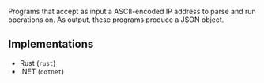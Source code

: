 Programs that accept as input a ASCII-encoded IP address to parse and run operations on. As output, these programs produce a JSON object.

## Implementations
 - Rust (`rust`)
 - .NET (`dotnet`)